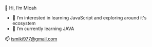  👋 Hi, I’m Micah

- 👀 I’m interested in learning JavaScript and exploring around it's ecosystem 
- 🌱 I’m currently learning JAVA

 📫 ismiki977@gmail.com
    

